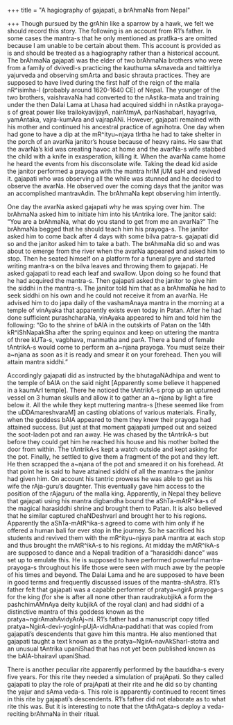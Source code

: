 +++
title = "A hagiography of gajapati, a brAhmaNa from Nepal"

+++
Though pursued by the grAhin like a sparrow by a hawk, we felt we should
record this story. The following is an account from R1’s father. In some
cases the mantra-s that he only mentioned as pratIka-s are omitted
because I am unable to be certain about them. This account is provided
as is and should be treated as a hagiography rather than a historical
account.  
The brAhmaNa gajapati was the elder of two brAhmaNa brothers who were
from a family of dvivedI-s practicing the kauthuma sAmaveda and
taittirIya yajurveda and observing smArta and basic shrauta practices.
They are supposed to have lived during the first half of the reign of
the malla nR^isimha-I (probably around 1620-1640 CE) of Nepal. The
younger of the two brothers, vaishravaNa had converted to the
nAstika-mata and training under the then Dalai Lama at Lhasa had
acquired siddhi in nAstika prayoga-s of great power like
trailokyavijayA, nairAtmyA, parNashabarI, hayagrIva, yamAntaka,
vajra-kumAra and vajrapANi. However, gajapati remained with his mother
and continued his ancestral practice of agnihotra. One day when had gone
to have a dip at the mR^ityu\~njaya tIrtha he had to take shelter in the
porch of an avarNa janitor’s house because of heavy rains. He saw that
the avarNa’s kid was creating havoc at home and the avarNa-s wife
stabbed the child with a knife in exasperation, killing it. When the
avarNa came home he heard the events from his disconsolate wife. Taking
the dead kid aside the janitor performed a prayoga with the mantra hrIM
jUM saH and revived it. gajapati who was observing all the while was
stunned and he decided to observe the avarNa. He observed over the
coming days that the janitor was an accomplished mantravAdin. The
brAhmaNa kept observing him intently.

One day the avarNa asked gajapati why he was spying over him. The
brAhmaNa asked him to initiate him into his tAntrika lore. The janitor
said: “You are a brAhmaNa, what do you stand to get from me an avarNa?”
The brAhmaNa begged that he should teach him his prayoga-s. The janitor
asked him to come back after 4 days with some bilva patra-s. gajapati
did so and the janitor asked him to take a bath. The brAhmaNa did so and
was about to emerge from the river when the avarNa appeared and asked
him to stop. Then he seated himself on a platform for a funeral pyre and
started writing mantra-s on the bilva leaves and throwing them to
gajapati. He asked gajapati to read each leaf and swallow. Upon doing so
he found that he had acquired the mantra-s. Then gajapati asked the
janitor to give him the siddhi in the mantra-s. The janitor told him
that as a brAhmaNa he had to seek siddhi on his own and he could not
receive it from an avarNa. He advised him to do japa daily of the
vashamAnaya mantra in the morning at a temple of vinAyaka that
apparently exists even today in Patan. After he had done sufficient
purashcharaNa, vinAyaka appeared to him and told him the following: “Go
to the shrine of bAlA in the outskirts of Patan on the 14th
kR^iShNapakSha after the spring equinox and keep on uttering the mantra
of three kUTa-s, vagbhava, manmatha and parA. There a band of female
tAntrikA-s would come to perform an a\~njana prayoga. You must seize
their a\~njana as soon as it is ready and smear it on your forehead.
Then you will attain mantra siddhi.”

Accordingly gajapati did as instructed by the bhutagaNAdhipa and went to
the temple of bAlA on the said night \[Apparently some believe it
happened in a kaumArI temple\]. There he noticed the tAntrikA-s prop up
an upturned vessel on 3 human skulls and allow it to gather an a\~njana
by light a fire below it. All the while they kept muttering mantra-s
\[these seemed like from the uDDAmareshvaraM\] an casting oblations of
various materials. Finally, when the goddess bAlA appeared to them they
knew their prayoga had attained success. But just at that moment
gajapati jumped out and seized the soot-laden pot and ran away. He was
chased by the tAntrikA-s but before they could get him he reached his
house and his mother bolted the door from within. The tAntrikA-s kept a
watch outside and kept asking for the pot. Finally, he settled to give
them a fragment of the pot and they left. He then scrapped the a\~njana
of the pot and smeared it on his forehead. At that point he is said to
have attained siddhi of all the mantra-s the janitor had given him. On
account his tantric prowess he was able to get as his wife the
rAja-guru’s daughter. This eventually gave him access to the position
of the rAjaguru of the malla king. Apparently, in Nepal they believe
that gajapati using his mantra digbandha bound the aShTa-mAtR^ika-s of
the magical harasiddhi shrine and brought them to Patan. It is also
believed that he similar captured chaNDeshvarI and brought her to his
regions. Apparently the aShTa-mAtR^ika-s agreed to come with him only if
he offered a human bali for ever stop in the journey. So he sacrificed
his students and revived them with the mR^ityu\~njaya parA mantra at
each stop and thus brought the mAtR^ikA-s to his regions. At midday the
mAtR^ikA-s are supposed to dance and a Nepali tradition of a “harasiddhi
dance” was set up to emulate this. He is supposed to have performed
powerful mantra-prayoga-s throughout his life those were seen with much
awe by the people of his times and beyond. The Dalai Lama and he are
supposed to have been in good terms and frequently discussed issues of
the mantra-shAstra. R1’s father felt that gajapati was a capable
performer of pratya\~ngirA prayoga-s for the king (for she is after all
none other than raudrakubjikA a form the pashchimAMnAya deity kubjikA of
the royal clan) and had siddhi of a distinctive mantra of this goddess
known as the pratya\~ngirAmahAvidyArAj\~ni. R1’s father had a manuscript
copy titled pratya\~NgirA-devi-yoginI-pUjA-vidhAna-paddhati that was
copied from gajapati’s descendents that gave him this mantra. He also
mentioned that gajapati taught a text known as a the
pratya\~NgirA-navAkSharI-stotra and an unusual tAntrika upaniShad that
has not yet been published known as the bAlA-bhairavI upaniShad.

There is another peculiar rite apparently performed by the bauddha-s
every five years. For this rite they needed a simulation of prajApati.
So they called gajapati to play the role of prajApati at their rite and
he did so by chanting the yajur and sAma veda-s. This role is apparently
continued to recent times in this rite by gajapati’s descendents. R1’s
father did not elaborate as to what rite this was. But it is interesting
to note that the tAthAgata-s deploy a veda-reciting brAhmaNa in their
ritual.
